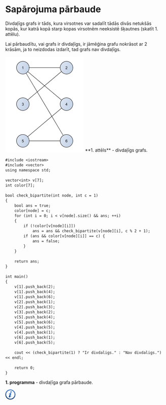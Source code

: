 # Sapārojuma pārbaude

Divdaļīgs grafs ir tāds, kura virsotnes var sadalīt tādās divās netukšās kopās, kur katrā kopā starp kopas virsotnēm neeksistē šķautnes (skatīt 1. attēlu).

Lai pārbaudītu, vai grafs ir divdaļīgs, ir jāmēģina grafu nokrāsot ar 2 krāsām, ja to neizdodas izdarīt, tad grafs nav divdaļīgs.

<img alt="Divdaļīgs grafs" src="/media/theory/bipartite_graph.png" />
**1. attēls** - divdaļīgs grafs.

```
#include <iostream>
#include <vector>
using namespace std;

vector<int> v[7];
int color[7];

bool check_bipartite(int node, int c = 1)
{
    bool ans = true;
    color[node] = c;
    for (int i = 0; i < v[node].size() && ans; ++i)
    {
        if (!color[v[node][i]])
            ans = ans && check_bipartite(v[node][i], c % 2 + 1);
        if (ans && color[v[node][i]] == c) {
            ans = false;
        }
    }

    return ans;
}

int main()
{
    v[1].push_back(2);
    v[1].push_back(4);
    v[1].push_back(6);
    v[2].push_back(1);
    v[2].push_back(3);
    v[3].push_back(2);
    v[5].push_back(4);
    v[5].push_back(6);
    v[4].push_back(5);
    v[4].push_back(1);
    v[6].push_back(1);
    v[6].push_back(5);

    cout << (check_bipartite(1) ? "Ir divdaligs." : "Nav divdaligs.") << endl;

    return 0;
}
```

**1. programma** - divdaļīga grafa pārbaude.

<a href="http://en.wikipedia.org/wiki/Bipartite_graph" target="_blank">![Vairāk informācija](/media/theory/information.png)</a>
